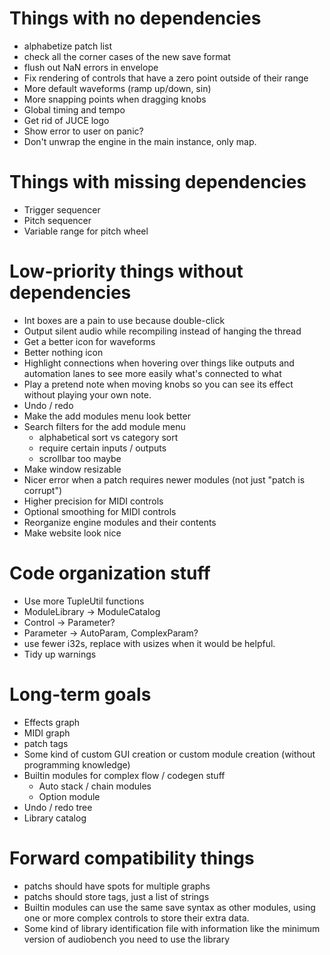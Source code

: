 # Things with no dependencies
- alphabetize patch list
- check all the corner cases of the new save format
- flush out NaN errors in envelope
- Fix rendering of controls that have a zero point outside of their range
- More default waveforms (ramp up/down, sin)
- More snapping points when dragging knobs
- Global timing and tempo
- Get rid of JUCE logo
- Show error to user on panic?
- Don't unwrap the engine in the main instance, only map.

# Things with missing dependencies
- Trigger sequencer
- Pitch sequencer
- Variable range for pitch wheel

# Low-priority things without dependencies
- Int boxes are a pain to use because double-click
- Output silent audio while recompiling instead of hanging the thread
- Get a better icon for waveforms
- Better nothing icon
- Highlight connections when hovering over things like outputs and automation
  lanes to see more easily what's connected to what
- Play a pretend note when moving knobs so you can see its effect without playing your own note.
- Undo / redo
- Make the add modules menu look better
- Search filters for the add module menu
  - alphabetical sort vs category sort
  - require certain inputs / outputs
  - scrollbar too maybe
- Make window resizable
- Nicer error when a patch requires newer modules (not just "patch is corrupt")
- Higher precision for MIDI controls
- Optional smoothing for MIDI controls
- Reorganize engine modules and their contents
- Make website look nice

# Code organization stuff
- Use more TupleUtil functions
- ModuleLibrary -> ModuleCatalog
- Control -> Parameter?
- Parameter -> AutoParam, ComplexParam?
- use fewer i32s, replace with usizes when it would be helpful.
- Tidy up warnings

# Long-term goals
- Effects graph
- MIDI graph
- patch tags
- Some kind of custom GUI creation or custom module creation (without programming knowledge)
- Builtin modules for complex flow / codegen stuff 
  - Auto stack / chain modules
  - Option module
- Undo / redo tree
- Library catalog

# Forward compatibility things
- patchs should have spots for multiple graphs
- patchs should store tags, just a list of strings
- Builtin modules can use the same save syntax as other modules, using one or more complex controls to
  store their extra data.
- Some kind of library identification file with information like the minimum version of audiobench you
  need to use the library
